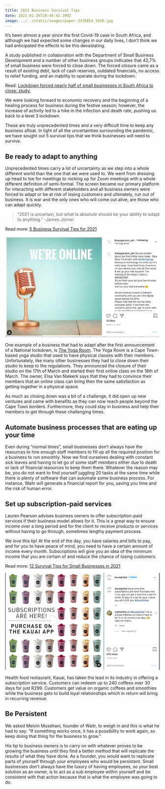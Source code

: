 ```yaml
---
title: 2021 Business Survival Tips
date: 2021-01-26T20:44:42.390Z
image: ../../static/images/paper-3376854_1920.jpg
---
```

It’s been almost a year since the first Covid-19 case in South Africa, and although we had expected some changes in our daily lives, I don’t think we had anticipated the effects to be this devastating.

A study published in collaboration with the Department of Small Business Development and a number of other business groups indicates that 42,7% of small business were forced to close down. The forced closure came as a result of existing debt, lack of cash reserves, outdated financials, no access to relief funding, and an inability to operate during the lockdown.

Read: [Lockdown forced nearly half of small businesses in South Africa to close: study.](https://businesstech.co.za/news/business/455100/lockdown-forced-nearly-half-of-small-businesses-in-south-africa-to-close-study/)

We were looking forward to economic recovery and the beginning of a healing process for business during the festive season; however, the increase of activity led to a hike in the infection and death rate, pushing us back to a level 3 lockdown.

These are truly unprecedented times and a very difficult time to keep any business afloat. In light of all the uncertainties surrounding the pandemic, we have sought out 5 survival tips that we think businesses will need to survive.

## Be ready to adapt to anything

Unprecedented times carry a lot of uncertainty as we step into a whole different world than the one that we were used to. We went from dressing up head to toe for meetings to rocking up for Zoom meetings with a whole different definition of semi-formal. The screen became our primary platform for interacting with different stakeholders and all business owners were forced to adapt or be at risk of losing customers and ultimately, run out of business. It is war and the only ones who will come out alive, are those who can adapt quickly.

> “2021 is uncertain, but what is absolute should be your ability to adapt to anything.” -James Jorner.

Read more: [5 Business Survival Tips for 2021](https://www.entrepreneur.com/article/362611)

![The Yoga Room Cape Town Online ](../../static/images/screenshot-2021-01-26-at-23.02.26.png "The Yoga Room Cape Town - Online Service Announcement")

One example of a business that had to adapt after the first announcement of a National lockdown, is [The Yoga Room](https://www.theyogaroomcpt.co.za/). The Yoga Room is a Cape Town-based yoga studio that used to have physical classes with their members. Unfortunately, like many other businesses they had to close down their studio to keep to the regulations. They announced the closure of their studio on the 17th of March and started their first online class on the 18th of March. The owner, Elsa Van Niekerk says that they had to convince their members that an online class can bring then the same satisfaction as getting together in a physical space.

As much as closing down was a bit of a challenge, it did open up new ventures and came with benefits as they can now reach people beyond the Cape Town borders. Furthermore, they could stay in business and help their members to get through these challenging times.

## Automate business processes that are eating up your time

Even during “normal times”, small businesses don’t always have the resources to hire enough staff members to fill up all the required position for a business to run smoothly. Now we find ourselves dealing with constant sick leaves and having to let go of some staff members either due to death or lack of financial resources to keep them there. Whatever the reason may be, you do not want to find yourself juggling 20 tasks at the same time while there is plenty of software that can automate some business process. For instance, Waitr will generate a financial report for you, saving you time and the risk of human error.



## Set up subscription-paid services

Lauren Pearson advises business owners to offer subscription-paid services if their business model allows for it. This is a great way to ensure income over a long period and for the client to receive products or services without having to go through, sometimes lengthy payment process.

We love this tip! At the end of the day, you have salaries and bills to pay, and for you to have peace of mind, you need to have a certain amount of income every month. Subscriptions will give you an idea of the minimum income that you are certain of and reduce the chance of losing customers.

Read more: [12 Survival Tips for Small Businesses in 2021](https://www.sage.com/en-us/blog/top-12-survival-tips-small-businesses/)

![Kauai Subscriptions](../../static/images/screenshot-2021-01-26-at-23.06.41.png "Kauai Subscriptions")

Health food restaurant, Kauai, has taken the lead in its industry in offering a subscription service. Customers can redeem up to 240 coffees over 30 days for just R299. Customers get value on organic coffees and smoothies while the business gets to build loyal relationships which in return will bring in recurring revenue.



## Be Persistent

We asked Melvin Musehani, founder of Waitr, to weigh in and this is what he had to say: “If something works once, it has a possibility to work again, so keep doing that thing for the business to grow.”

His tip to business owners is to carry on with whatever proves to be growing the business until they find a better method that will replicate the results of what they have done. As a founder, you would want to replicate parts of yourself through your employees who would be persistent. Small businesses don’t always have the luxury of having employees, so your best solution as an owner, is to act as a sub employee within yourself and be consistent with that action because that is what the employee was going to do.